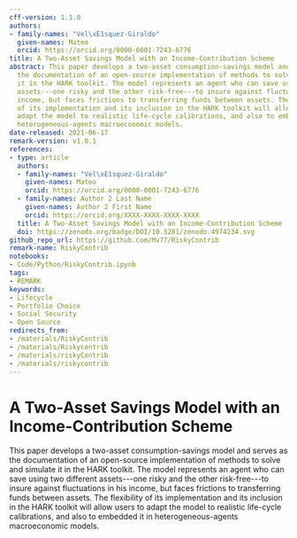 ```yaml
---
cff-version: 1.1.0
authors:
- family-names: "Vel\xE1squez-Giraldo"
  given-names: Mateo
  orcid: https://orcid.org/0000-0001-7243-6776
title: A Two-Asset Savings Model with an Income-Contribution Scheme
abstract: This paper develops a two-asset consumption-savings model and serves as
  the documentation of an open-source implementation of methods to solve and simulate
  it in the HARK toolkit. The model represents an agent who can save using two different
  assets---one risky and the other risk-free---to insure against fluctuations in his
  income, but faces frictions to transferring funds between assets. The flexibility
  of its implementation and its inclusion in the HARK toolkit will allow users to
  adapt the model to realistic life-cycle calibrations, and also to embedded it in
  heterogeneous-agents macroeconomic models.
date-released: 2021-06-17
remark-version: v1.0.1
references:
- type: article
  authors:
  - family-names: "Vel\xE1squez-Giraldo"
    given-names: Mateo
    orcid: https://orcid.org/0000-0001-7243-6776
  - family-names: Author 2 Last Name
    given-names: Author 2 First Name
    orcid: https://orcid.org/XXXX-XXXX-XXXX-XXXX
  title: A Two-Asset Savings Model with an Income-Contribution Scheme
  doi: https://zenodo.org/badge/DOI/10.5281/zenodo.4974234.svg
github_repo_url: https://github.com/Mv77/RiskyContrib
remark-name: RiskyContrib
notebooks:
- Code/Python/RiskyContrib.ipynb
tags:
- REMARK
keywords:
- Lifecycle
- Portfolio Choice
- Social Security
- Open Source
redirects_from:
- /materials/RiskyContrib
- /materials/Riskycontrib
- /materials/riskyContrib
- /materials/riskycontrib
---
```


# A Two-Asset Savings Model with an Income-Contribution Scheme

This paper develops a two-asset consumption-savings model and serves as
the documentation of an open-source implementation of methods to solve and
simulate it in the HARK toolkit. The model represents an agent who can
save using two different assets---one risky and the other risk-free---to insure
against fluctuations in his income, but faces frictions to transferring funds between
assets. The flexibility of its implementation and its inclusion in the HARK
toolkit will allow users to adapt the model to realistic life-cycle calibrations, and
also to embedded it in heterogeneous-agents macroeconomic models.
